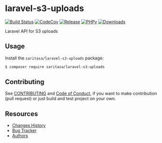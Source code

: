 # laravel-s3-uploads

[![Build Status](https://travis-ci.org/Saritasa/php-laravel-s3-uploads.svg?branch=master)](https://travis-ci.org/Saritasa/php-laravel-s3-uploads)
[![CodeCov](https://codecov.io/gh/Saritasa/php-laravel-s3-uploads/branch/master/graph/badge.svg)](https://codecov.io/gh/Saritasa/php-laravel-s3-uploads)
[![Release](https://img.shields.io/github/release/Saritasa/php-laravel-s3-uploads.svg)](https://github.com/Saritasa/php-laravel-s3-uploads/releases)
[![PHPv](https://img.shields.io/packagist/php-v/saritasa/laravel-s3-uploads.svg)](http://www.php.net)
[![Downloads](https://img.shields.io/packagist/dt/saritasa/laravel-s3-uploads.svg)](https://packagist.org/packages/saritasa/laravel-s3-uploads)

Laravel API for S3 uploads

## Usage

Install the ```saritasa/laravel-s3-uploads``` package:

```bash
$ composer require saritasa/laravel-s3-uploads
```


## Contributing
See [CONTRIBUTING](CONTRIBUTING.md) and [Code of Conduct](CONDUCT.md),
if you want to make contribution (pull request)
or just build and test project on your own.

## Resources

* [Changes History](CHANGES.md)
* [Bug Tracker](https://github.com/Saritasa/php-laravel-s3-uploads/issues)
* [Authors](https://github.com/Saritasa/php-laravel-s3-uploads/contributors)
